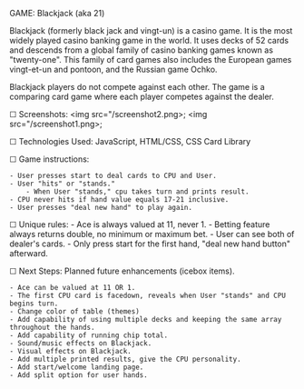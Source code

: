 GAME: Blackjack (aka 21)

Blackjack (formerly black jack and vingt-un) is a casino game. It is the most widely played casino banking game in the world. It uses decks of 52 cards and descends from a global family of casino banking games known as "twenty-one". This family of card games also includes the European games vingt-et-un and pontoon, and the Russian game Ochko. 

Blackjack players do not compete against each other. The game is a comparing card game where each player competes against the dealer.

☐ Screenshots: 
<img src="/screenshot2.png>;
<img src="/screenshot1.png>;

☐ Technologies Used: JavaScript, HTML/CSS, CSS Card Library

☐ Game instructions:

	- User presses start to deal cards to CPU and User. 
	- User "hits" or "stands." 
		- When User "stands," cpu takes turn and prints result. 
	- CPU never hits if hand value equals 17-21 inclusive.
	- User presses "deal new hand" to play again.


☐ Unique rules: 
	- Ace is always valued at 11, never 1.
	- Betting feature always returns double, no minimum or maximum bet.
	- User can see both of dealer's cards.
	- Only press start for the first hand, "deal new hand button" afterward.
 
☐ Next Steps: Planned future enhancements (icebox items).

	- Ace can be valued at 11 OR 1.
	- The first CPU card is facedown, reveals when User "stands" and CPU begins turn.
	- Change color of table (themes)
	- Add capability of using multiple decks and keeping the same array throughout the hands.
	- Add capability of running chip total.
	- Sound/music effects on Blackjack.
	- Visual effects on Blackjack.
	- Add multiple printed results, give the CPU personality.
	- Add start/welcome landing page.
	- Add split option for user hands.